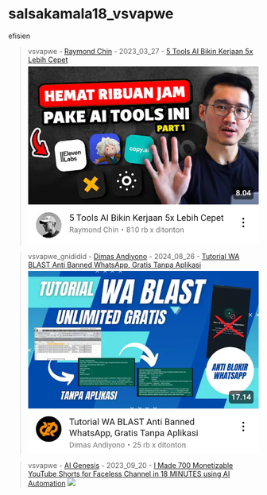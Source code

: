 # salsakamala18_vsvapwe
efisien
> vsvapwe - [Raymond Chin](https://m.youtube.com/@RaymondChins) - 2023_03_27 - [5 Tools AI Bikin Kerjaan 5x Lebih Cepet](https://youtu.be/L1WaVEi7ePI) <img src="media/L1WaVEi7ePI/Screenshot_2024-11-12-22-06-32-99.png">


> vsvapwe_gnididid - [Dimas Andiyono](https://m.youtube.com/@DimasAndiyono) - 2024_08_26 - [Tutorial WA BLAST Anti Banned WhatsApp, Gratis Tanpa Aplikasi](https://youtu.be/KYOj8UBdRVQ) <img src="media/KYOj8UBdRVQ/Screenshot_2024-11-13-07-01-34-47.png">


> vsvapwe - [AI Genesis](https://m.youtube.com/@AI.Genesis) - 2023_09_20 - [I Made 700 Monetizable YouTube Shorts for Faceless Channel in 18 MINUTES using AI Automation](https://youtu.be/lqXWVzWkkyc) <img src="media/lqXWVzWkkyc/">
